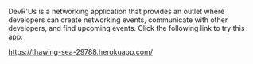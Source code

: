 DevR'Us is a networking application that provides an outlet where developers can create networking events, communicate with other developers, and find upcoming events. Click the following link to try this app: 

https://thawing-sea-29788.herokuapp.com/
